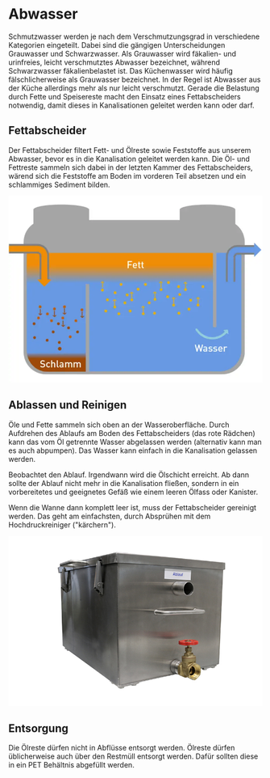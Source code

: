 # Abwasser

Schmutzwasser werden je nach dem Verschmutzungsgrad in verschiedene Kategorien eingeteilt. Dabei sind die gängigen Unterscheidungen Grauwasser und Schwarzwasser. Als Grauwasser wird fäkalien- und urinfreies, leicht verschmutztes Abwasser bezeichnet, während Schwarzwasser fäkalienbelastet ist. Das Küchenwasser wird häufig fälschlicherweise als Grauwasser bezeichnet. In der Regel ist Abwasser aus der Küche allerdings mehr als nur leicht verschmutzt. Gerade die Belastung durch Fette und Speisereste macht den Einsatz eines Fettabscheiders notwendig, damit dieses in Kanalisationen geleitet werden kann oder darf.

<!-- Bevor das Abwasser in die Kanalisation fließt, muss es durch den [[Fettabscheider]] laufen und von Fettresten getrennt werden. -->

## Fettabscheider

<!-- Skize eines Fettabscheiders -->

Der Fettabscheider filtert Fett- und Ölreste sowie Feststoffe aus unserem Abwasser, bevor es in die Kanalisation geleitet werden kann. Die Öl- und Fettreste sammeln sich dabei in der letzten Kammer des Fettabscheiders, wärend sich die Feststoffe am Boden im vorderen Teil absetzen und ein schlammiges Sediment bilden.

![](images/fettabscheider.webp)

## Ablassen und Reinigen
Öle und Fette sammeln sich oben an der Wasseroberfläche. Durch Aufdrehen des Ablaufs am Boden des Fettabscheiders (das rote Rädchen) kann das vom Öl getrennte Wasser abgelassen werden (alternativ kann man es auch abpumpen). Das Wasser kann einfach in die Kanalisation gelassen werden.

Beobachtet den Ablauf. Irgendwann wird die Ölschicht erreicht. Ab dann sollte der Ablauf nicht mehr in die Kanalisation fließen, sondern in ein vorbereitetes und geeignetes Gefäß wie einem leeren Ölfass oder Kanister.

Wenn die Wanne dann komplett leer ist, muss der Fettabscheider gereinigt werden. Das geht am einfachsten, durch Absprühen mit dem Hochdruckreiniger ("kärchern").

![](images/Fettabscheider.png)


## Entsorgung

Die Ölreste dürfen nicht in Abflüsse entsorgt werden. Ölreste dürfen üblicherweise auch über den Restmüll entsorgt werden. Dafür sollten diese in ein PET Behältnis abgefüllt werden.
